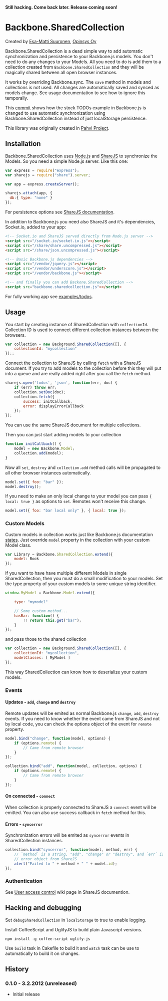 **Still hacking. Come back later. Release coming soon!**

# Backbone.SharedCollection

Created by [Esa-Matti Suuronen](http://esa-matti.suuronen.org/), [Opinsys Oy](http://opinsys.fi/)

Backbone.SharedCollection is a dead simple way to add automatic synchronization
and persistence to your Backbone.js models. You don't need to do any changes to
your Models. All you need to do is add them to a collection created from
`Backbone.SharedCollection` and they will be magically shared between all open
browser instances.

It works by overriding Backbone.sync. The `save` method in models and
collections is not used. All changes are automatically saved and synced as
models change. See usage documentation to see how to ignore this temporally.


This [commit](https://github.com/opinsys/backbone.sharedcollection/commit/422c54c154d19f8527840334fa868f55cac33ca6)
shows how the stock TODOs example in Backbone.js is changed to use automatic
synchronization using Backbone.SharedCollection instead of just localStorage
persistence.

This library was originally created in [Pahvi Project](https://github.com/opinsys/pahvi).

## Installation

Backbone.SharedCollection uses [Node.js][] and [ShareJS][] to synchronize the
Models. So you need a simple Node.js server. Like this one:


```javascript
var express = require("express");
var sharejs = require("share").server;

var app = express.createServer();

sharejs.attach(app, {
  db:{ type: "none" }
});
```

For persistence options see [ShareJS documentation](https://github.com/josephg/ShareJS).

In addition to Backbone.js you need also ShareJS and it's
dependencies, Socket.io, added to your app:

```html
<!-- Socket.io and ShareJS served directly from Node.js server -->
<script src="/socket.io/socket.io.js"></script>
<script src="/share/share.uncompressed.js"></script>
<script src="/share/json.uncompressed.js"></script>

<!-- Basic Backbone.js dependencies -->
<script src="/vendor/jquery.js"></script>
<script src="/vendor/underscore.js"></script>
<script src="/vendor/backbone.js"></script>

<!-- and finally you can add Backone.SharedCollection -->
<script src="backbone.sharedcollection.js"></script>
```

For fully working app see
[examples/todos](https://github.com/opinsys/backbone.sharedcollection/tree/master/examples/todos).

## Usage

You start by creating instance of SharedCollection with `collectionId`.
Collection ID is used to connect different collection instances between the
browsers.

```javascript
var collection = new Background.SharedCollection([], {
    collectionId: "mycollection"
});;
```


Connect the collection to ShareJS by calling `fetch` with a ShareJS document.
If you try to add models to the collection before this they will put into a
queue and are really added right after you call the `fetch` method.


```javascript
sharejs.open('todos', 'json', function(err, doc) {
    if (err) throw err;
    collection.setDoc(doc);
    collection.fetch({
        success: initCallback,
        error: displayErrorCallback
    });
});
```
You can use the same ShareJS document for multiple collections.

Then you can just start adding models to your collection

```javascript
function initCallback() {
    model = new Backbone.Model;
    collection.add(model);
}
```

Now all `set`, `destroy` and `collection.add` method calls will be propagated
to all other browser instances automatically.

```javascript
model.set({ foo: "bar" });
model.destroy();
```

If you need to make an only local change to your model you can pass `{ local:
true }` as options to `set`. Remotes won't receive this change.

```javascript
model.set({ foo: "bar local only" }, { local: true });
```

### Custom Models

Custom models in collection works just like Backbone.js documentation
[states](http://documentcloud.github.com/backbone/#Collection-model). Just
override `model` property in the collection with your custom Model class.

```javascript
var Library = Backbone.SharedCollection.extend({
    model: Book
});
```

If you want to have have multiple different Models in single SharedCollection,
then you must do a small modification to your models. Set the type property of
your custom models to some unique string identifier.

```javascript
window.MyModel = Backbone.Model.extend({

    type: "mymodel"

    // Some custom method...
    hasBar: function() {
        !! return this.get("bar");
    }
});

```

and pass those to the shared collection

```javascript
var collection = new Background.SharedCollection([], {
    collectionId: "mycollection",
    modelClasses: [ MyModel ]
});
```

This way SharedCollection can know how to deserialize your custom models.

### Events

#### Updates - `add`, `change` and `destroy`

Remote updates will be emited as normal Backbone.js `change`, `add`, `destroy`
events. If you need to know whether the event came from ShareJS and not by local
code, you can check the options object of the event for `remote` property.

```javascript
model.bind("change", function(model, options) {
    if (options.remote) {
        // Came from remote browser
    }
});

collection.bind("add", function(model, collection, options) {
    if (options.remote) {
        // Came from remote browser
    }
});
```

#### On connected - `connect`

When collection is properly connected to ShareJS a `connect` event will be
emitted. You can also use success callback in `fetch` method for this.

#### Errors - `syncerror`

Synchronization errors will be emited as `syncerror` events in SharedCollection instances.

```javascript
collection.bind("syncerror", function(model, method, err) {
    // `method` is a string, "add", "change" or "destroy", and `err` is the
    // error object from ShareJS
    alert("Failed to " + method + " " + model.id);
});
```


### Authentication

See [User access control](https://github.com/josephg/ShareJS/wiki/User-access-control)
wiki page in ShareJS documention.


## Hacking and debugging

Set `debugSharedCollection` in `localStorage` to true to enable logging.

Install CoffeeScript and UglifyJS to build plain Javascript versions.

    npm install -g coffee-script uglify-js

Use `build` task in Cakefile to build it and `watch` task can be use to
automatically to build it on changes.


## History

### 0.1.0 - 3.2.2012 (unreleased)

  * Initial release

[Node.js]: http://sharejs.org/
[ShareJS]: http://sharejs.org/


